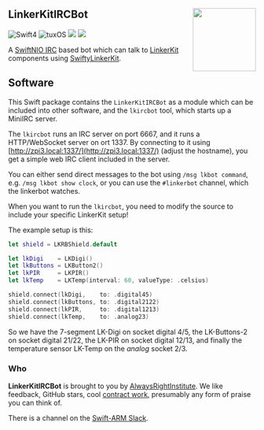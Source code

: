<h2>LinkerKitIRCBot
  <img src="http://zeezide.com/img/LKDigi128.png"
       align="right" width="128" height="128" />
</h2>

![Swift4](https://img.shields.io/badge/swift-4-blue.svg)
![tuxOS](https://img.shields.io/badge/os-tuxOS-green.svg?style=flat)
<a href="https://slackpass.io/swift-arm"><img src="https://img.shields.io/badge/Slack-swift/arm-red.svg?style=flat"/></a>
<a href="https://travis-ci.org/SwiftyLinkerKit/LinkerKitIRCBot"><img src="https://travis-ci.org/SwiftyLinkerKit/LinkerKitIRCBot.svg?branch=develop" /></a>

A [SwiftNIO IRC](https://github.com/NozeIO/swift-nio-irc) based bot which can
talk to 
[LinkerKit](http://www.linkerkit.de/)
components using
[SwiftyLinkerKit](https://github.com/SwiftyLinkerKit/SwiftyLinkerKit).

## Software

This Swift package contains the `LinkerKitIRCBot` as a module which can be
included into other software,
and the `lkircbot` tool, which starts up a MiniIRC server.

The `lkircbot` runs an IRC server on port 6667, and it runs a HTTP/WebSocket
server on ort 1337. 
By connecting to it using [http://zpi3.local:1337/](http://zpi3.local:1337/)
(adjust the hostname), you get a simple web IRC client included in the server.

You can either send direct messages to the bot using `/msg lkbot command`,
e.g. `/msg lkbot show clock`,
or you can use the `#linkerbot` channel, which the linkerbot watches.

When you want to run the `lkircbot`, you need to modify the source to include
your specific LinkerKit setup!

The example setup is this:

```swift
let shield = LKRBShield.default

let lkDigi    = LKDigi()
let lkButtons = LKButton2()
let lkPIR     = LKPIR()
let lkTemp    = LKTemp(interval: 60, valueType: .celsius)

shield.connect(lkDigi,    to: .digital45)
shield.connect(lkButtons, to: .digital2122)
shield.connect(lkPIR,     to: .digital1213)
shield.connect(lkTemp,    to: .analog23)
```

So we have the 7-segment LK-Digi on socket digital 4/5,
the LK-Buttons-2 on socket digital 21/22,
the LK-PIR on socket digital 12/13,
and finally the temperature sensor LK-Temp on the *analog* socket 2/3.


### Who

**LinkerKitIRCBot** is brought to you by
[AlwaysRightInstitute](http://www.alwaysrightinstitute.com).
We like feedback, GitHub stars, 
cool [contract work](http://zeezide.com/en/services/services.html),
presumably any form of praise you can think of.

There is a channel on the [Swift-ARM Slack](http://swift-arm.noze.io).
